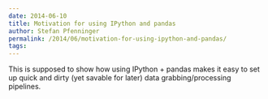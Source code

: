 ```yaml
---
date: 2014-06-10
title: Motivation for using IPython and pandas
author: Stefan Pfenninger
permalink: /2014/06/motivation-for-using-ipython-and-pandas/
tags:
---
```

This is supposed to show how using IPython + pandas makes it easy to set up quick and dirty (yet savable for later) data grabbing/processing pipelines.
